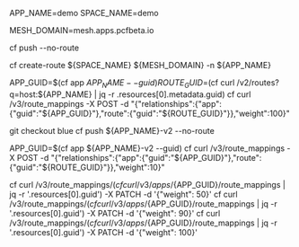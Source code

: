 APP_NAME=demo
SPACE_NAME=demo

MESH_DOMAIN=mesh.apps.pcfbeta.io

cf push --no-route

cf create-route ${SPACE_NAME} ${MESH_DOMAIN} -n ${APP_NAME}

APP_GUID=$(cf app ${APP_NAME} --guid)
ROUTE_GUID=$(cf curl /v2/routes?q=host:${APP_NAME} | jq -r .resources[0].metadata.guid)
cf curl /v3/route_mappings -X POST -d "{\"relationships\":{\"app\":{\"guid\":\"${APP_GUID}\"},\"route\":{\"guid\":\"${ROUTE_GUID}\"}},\"weight\":100}"


git checkout blue
cf push ${APP_NAME}-v2 --no-route

APP_GUID=$(cf app ${APP_NAME}-v2 --guid)
cf curl /v3/route_mappings -X POST -d "{\"relationships\":{\"app\":{\"guid\":\"${APP_GUID}\"},\"route\":{\"guid\":\"${ROUTE_GUID}\"}},\"weight\":10}"

cf curl /v3/route_mappings/$(cf curl /v3/apps/${APP_GUID}/route_mappings | jq -r '.resources[0].guid') -X PATCH -d '{"weight": 50}'
cf curl /v3/route_mappings/$(cf curl /v3/apps/${APP_GUID}/route_mappings | jq -r '.resources[0].guid') -X PATCH -d '{"weight": 90}'
cf curl /v3/route_mappings/$(cf curl /v3/apps/${APP_GUID}/route_mappings | jq -r '.resources[0].guid') -X PATCH -d '{"weight": 100}'